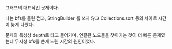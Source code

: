 그래프의 대표적인 문제이다.

나는 bfs를 돌린 점과, StringBuilder 를 쓰지 않고 Collections.sort 등의 차이로 시간이 늦게 나왔다.

문제의 특성상 depth로 타고 들어가며, 연결된 노드들을 찾아가는 것이 더 빠른 문제였는데 무지성 bfs를 쓴게 느린 시간의 원인이었다.